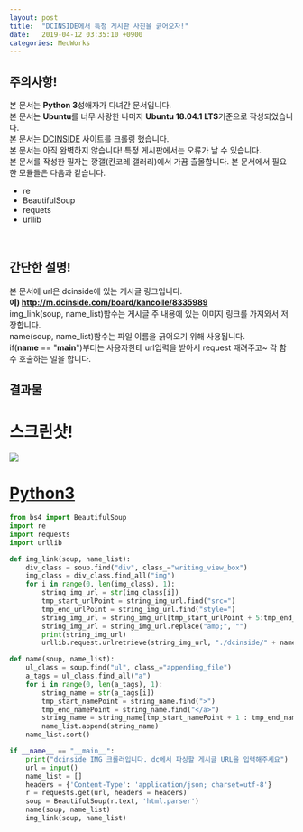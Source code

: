 ```yaml
---
layout: post
title:  "DCINSIDE에서 특정 게시판 사진을 긁어오자!"
date:   2019-04-12 03:35:10 +0900
categories: MeuWorks
---
```


## 주의사항!
본 문서는 <b>Python 3</b>성애자가 다녀간 문서입니다.<br>
본 문서는 <b>Ubuntu</b>를 너무 사랑한 나머지 <b>Ubuntu 18.04.1 LTS</b>기준으로 작성되었습니다.<br>
본 문서는 <a href="https://www.dcinside.com/">DCINSIDE</a> 사이트를 크롤링 했습니다.<br>
본 문서는 아직 완벽하지 않습니다! 특정 게시판에서는 오류가 날 수 있습니다.<br>
본 문서를 작성한 필자는 깡갤(칸코레 갤러리)에서 가끔 출몰합니다.
본 문서에서 필요한 모듈들은 다음과 같습니다.<br>
* re
* BeautifulSoup
* requets
* urllib
<br>

## 간단한 설명!
본 문서에 url은 dcinside에 있는 게시글 링크입니다.<br>
<b>예) http://m.dcinside.com/board/kancolle/8335989 </b><br>
img_link(soup, name_list)함수는 게시글 주 내용에 있는 이미지 링크를 가져와서 저장합니다.<br>
name(soup, name_list)함수는 파일 이름을 긁어오기 위해 사용됩니다.<br>
if(__name__ == "__main__")부터는 사용자한테 url입력을 받아서 request 때려주고~ 각 함수 호출하는 일을 합니다.<br>


## 결과물
# 스크린샷!
<img src="https://bitbucket.org/hong9802/dcinside-img-crawler/raw/a1cedab67c2692ee730bcb7092bd2ab349084792/screenshot.png"><br>
# <a href="https://bitbucket.org/hong9802/dcinside-img-crawler/src/master/dcimg.py">Python3</a>
```py
from bs4 import BeautifulSoup
import re
import requests
import urllib

def img_link(soup, name_list):
    div_class = soup.find("div", class_="writing_view_box")
    img_class = div_class.find_all("img")
    for i in range(0, len(img_class), 1):
        string_img_url = str(img_class[i])
        tmp_start_urlPoint = string_img_url.find("src=")
        tmp_end_urlPoint = string_img_url.find("style=")
        string_img_url = string_img_url[tmp_start_urlPoint + 5:tmp_end_urlPoint-2]
        string_img_url = string_img_url.replace("amp;", "")
        print(string_img_url)
        urllib.request.urlretrieve(string_img_url, "./dcinside/" + name_list[i])

def name(soup, name_list):
    ul_class = soup.find("ul", class_="appending_file")
    a_tags = ul_class.find_all("a")
    for i in range(0, len(a_tags), 1):
        string_name = str(a_tags[i])
        tmp_start_namePoint = string_name.find(">")
        tmp_end_namePoint = string_name.find("</a>")
        string_name = string_name[tmp_start_namePoint + 1 : tmp_end_namePoint]
        name_list.append(string_name)
    name_list.sort()

if __name__ == "__main__":
    print("dcinside IMG 크롤러입니다. dc에서 파싱할 게시글 URL을 입력해주세요")
    url = input()
    name_list = []
    headers = {'Content-Type': 'application/json; charset=utf-8'}
    r = requests.get(url, headers = headers)
    soup = BeautifulSoup(r.text, 'html.parser')
    name(soup, name_list)
    img_link(soup, name_list)
```
